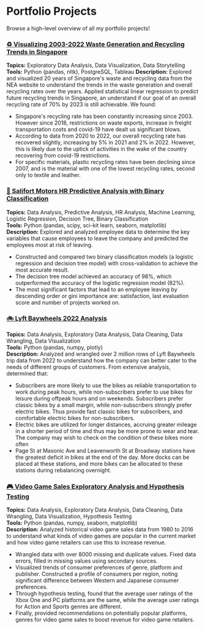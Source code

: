 # Portfolio Projects
Browse a high-level overview of all my portfolio projects!

### [♻️ Visualizing 2003-2022 Waste Generation and Recycling Trends in Singapore](https://github.com/kuehbiko/01-Portfolio-Projects/tree/main/Waste%20and%20Recycling%20Trends%20in%20Singapore)
**Topics:** Exploratory Data Analysis, Data Visualization, Data Storytelling
**Tools:** Python (pandas, nltk), PostgreSQL, Tableau
**Description:** Explored and visualized 20 years of Singapore's waste and recycling data from the NEA website to understand the trends in the waste generation and overall recycling rates over the years. Applied statistical linear regression to predict future recycling trends in Singapore, an understand if our goal of an overall recycling rate of 70% by 2023 is still achievable. We found:
- Singapore's recycling rate has been constantly increasing since 2003. However since 2018, restrictions on waste exports, increase in freight transportation costs and covid-19 have dealt us significant blows.
- According to data from 2020 to 2022, our overall recycling rate has recovered slightly, increasing by 5% in 2021 and 2% in 2022. However, this is likely due to the uptick of activities in the wake of the country recovering from covid-19 restrictions. 
- For specific materials, plastic recycling rates have been declining since 2007, and is the material with one of the lowest recycling rates, second only to textile and leather.

### [💼 Salifort Motors HR Predictive Analysis with Binary Classification](https://github.com/kuehbiko/01-Portfolio-Projects/tree/main/Salifort%20Motors%20HR%20Predictive%20Analysis)
**Topics:** Data Analysis, Predictive Analysis, HR Analysis, Machine Learning, Logistic Regression, Decision Tree, Binary Classification \
**Tools:** Python (pandas, scipy, sci-kit learn, seaborn, matplotlib) \
**Description:** Explored and analyzed employee data to determine the key variables that cause employees to leave the company and predicted the employees most at risk of leaving. 
- Constructed and compared two binary classification models (a logistic regression and decision tree model) with cross-validation to achieve the most accurate result.
- The decision tree model achieved an accuracy of 98%, which outperformed the accuracy of the logistic regression model (82%).
- The most significant factors that lead to an employee leaving by descending order or gini importance are: satisfaction, last evaluation score and number of projects worked on.

### [🚲 Lyft Baywheels 2022 Analysis](https://github.com/kuehbiko/01-Portfolio-Projects/tree/main/Lyft%20Baywheels%202022%20Analysis)
**Topics:** Data Analysis, Exploratory Data Analysis, Data Cleaning, Data Wrangling, Data Visualization \
**Tools:** Python (pandas, numpy, plotly) \
**Description:** Analyzed and wrangled over 2 million rows of Lyft Baywheels trip data from 2022 to understand how the company can better cater to the needs of different groups of customers. From extensive analysis, determined that:
- Subscribers are more likely to use the bikes as reliable transportation to work during peak hours, while non-subscribers prefer to use bikes for leisure during offpeak hours and on weekends. Subscribers prefer classic bikes by a small margin, while non-subscribers strongly prefer electric bikes. Thus provide fast classic bikes for subscribers, and comfortable electric bikes for non-subscribers.
- Electric bikes are utilized for longer distances, accruing greater mileage in a shorter period of time and thus may be more prone to wear and tear. The company may wish to check on the condition of these bikes more often
- Page St at Masonic Ave and Leavenworth St at Broadway stations have the greatest deficit in bikes at the end of the day. More docks can be placed at these stations, and more bikes can be allocated to these stations during rebalancing overnight. 

### [🎮 Video Game Sales Exploratory Analysis and Hypothesis Testing](https://github.com/kuehbiko/01-Portfolio-Projects/tree/main/Video%20Game%20Sales%20Exploratory%20Analysis)
**Topics:** Data Analysis, Exploratory Data Analysis, Data Cleaning, Data Wrangling, Data Visualization, Hypothesis Testing \
**Tools:** Python (pandas, numpy, seaborn, matplotlib) \
**Description:** Analyzed historical video game sales data from 1980 to 2016 to understand what kinds of video games are popular in the current market and how video game retailers can use this to increase revenue. 
- Wrangled data with over 8000 missing and duplicate values. Fixed data errors, filled in missing values using secondary sources.
- Visualized trends of consumer preferences of genre, platform and publisher. Constructed a profile of consumers per region, noting significant difference between Western and Japanese consumer preferences.
- Through hypothesis testing, found that the average user ratings of the Xbox One and PC platforms are the same, while the average user ratings for Action and Sports genres are different.
- Finally, provided recommendations on potentially popular platforms, genres for video game sales to boost revenue for video game retailers.
